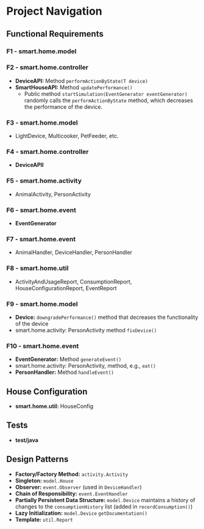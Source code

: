 # Project Navigation

## Functional Requirements

### F1 - smart.home.model

### F2 - smart.home.controller
- **DeviceAPI:** Method `performActionByState(T device)`
- **SmartHouseAPI:** Method `updatePerformance()`
    - Public method `startSimulation(EventGenerator eventGenerator)` randomly calls the `performActionByState` method, which decreases the performance of the device.

### F3 - smart.home.model
- LightDevice, Multicooker, PetFeeder, etc.

### F4 - smart.home.controller
- **DeviceAPII**

### F5 - smart.home.activity
- AnimalActivity, PersonActivity

### F6 - smart.home.event
- **EventGenerator**

### F7 - smart.home.event
- AnimalHandler, DeviceHandler, PersonHandler

### F8 - smart.home.util
- ActivityAndUsageReport, ConsumptionReport, HouseConfigurationReport, EventReport

### F9 - smart.home.model
- **Device:** `downgradePerformance()` method that decreases the functionality of the device
- smart.home.activity: PersonActivity method `fixDevice()`

### F10 - smart.home.event
- **EventGenerator:** Method `generateEvent()`
- smart.home.activity: PersonActivity, method, e.g., `eat()`
- **PersonHandler:** Method `handleEvent()`

## House Configuration
- **smart.home.util:** HouseConfig

## Tests
- **test/java**

## Design Patterns

- **Factory/Factory Method:** `activity.Activity`
- **Singleton:** `model.House`
- **Observer:** `event.Observer` (used in `DeviceHandler`)
- **Chain of Responsibility:** `event.EventHandler`
- **Partially Persistent Data Structure:** `model.Device` maintains a history of changes to the `consumptionHistory` list (added in `recordConsumption()`)
- **Lazy Initialization:** `model.Device` `getDocumentation()`
- **Template:** `util.Report`